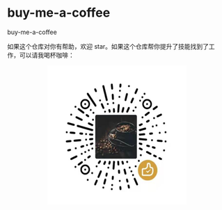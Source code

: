 # buy-me-a-coffee
buy-me-a-coffee

如果这个仓库对你有帮助，欢迎 star。如果这个仓库帮你提升了技能找到了工作，可以请我喝杯咖啡：
<p align="center"><img src="buy-me-a-coffee.png" width="320" height="320" alt="" /></p>
